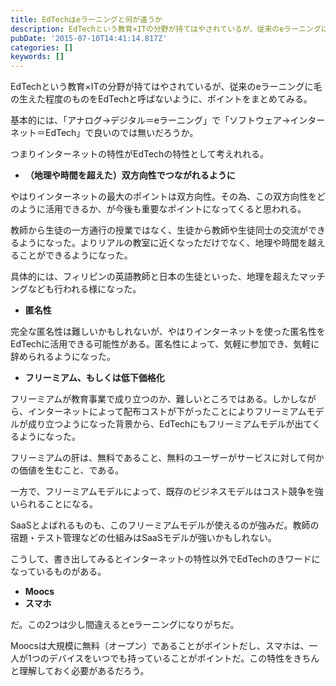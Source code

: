 ```yaml
---
title: EdTechはeラーニングと何が違うか
description: EdTechという教育×ITの分野が持てはやされているが、従来のeラーニングに毛の生えた程度のものをEdTechと呼ばないように、ポイントをまとめてみる。
pubDate: '2015-07-10T14:41:14.817Z'
categories: []
keywords: []
---
```


EdTechという教育×ITの分野が持てはやされているが、従来のeラーニングに毛の生えた程度のものをEdTechと呼ばないように、ポイントをまとめてみる。

基本的には、「アナログ→デジタル＝eラーニング」で「ソフトウェア→インターネット＝EdTech」で良いのでは無いだろうか。

つまりインターネットの特性がEdTechの特性として考えれれる。

*   **（地理や時間を超えた）双方向性でつながれるように**

やはりインターネットの最大のポイントは双方向性。その為、この双方向性をどのように活用できるか、が今後も重要なポイントになってくると思われる。

教師から生徒の一方通行の授業ではなく、生徒から教師や生徒同士の交流ができるようになった。よりリアルの教室に近くなっただけでなく、地理や時間を越えることができるようになった。

具体的には、フィリピンの英語教師と日本の生徒といった、地理を超えたマッチングなども行われる様になった。

*   **匿名性**

完全な匿名性は難しいかもしれないが、やはりインターネットを使った匿名性をEdTechに活用できる可能性がある。匿名性によって、気軽に参加でき、気軽に辞められるようになった。

*   **フリーミアム、もしくは低下価格化**

フリーミアムが教育事業で成り立つのか、難しいところではある。しかしながら、インターネットによって配布コストが下がったことによりフリーミアムモデルが成り立つようになった背景から、EdTechにもフリーミアムモデルが出てくるようになった。

フリーミアムの肝は、無料であること、無料のユーザーがサービスに対して何かの価値を生むこと、である。

一方で、フリーミアムモデルによって、既存のビジネスモデルはコスト競争を強いられることになる。

SaaSとよばれるものも、このフリーミアムモデルが使えるのが強みだ。教師の宿題・テスト管理などの仕組みはSaaSモデルが強いかもしれない。

こうして、書き出してみるとインターネットの特性以外でEdTechのきワードになっているものがある。

*   **Moocs**
*   **スマホ**

だ。この2つは少し間違えるとeラーニングになりがちだ。

Moocsは大規模に無料（オープン）であることがポイントだし、スマホは、一人が1つのデバイスをいつでも持っていることがポイントだ。この特性をきちんと理解しておく必要があるだろう。